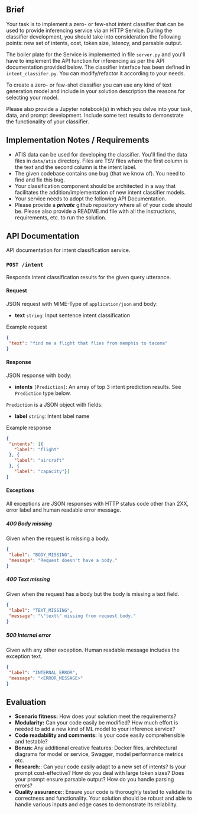 ## Brief
Your task is to implement a zero- or few-shot intent classifier that can be used to provide inferencing service via an HTTP Service. During the classifier development, you should take into consideration the following points: new set of intents, cost, token size, latency, and parsable output.

The boiler plate for the Service is implemented in file `server.py` and you'll have to implement the API function for inferencing as per the API documentation provided below. The classifier interface has been defined in `intent_classifer.py`. You can modify/refactor it according to your needs.

To create a zero- or few-shot classifier you can use any kind of text generation model and include in your solution description the reasons for selecting your model.

Please also provide a Jupyter notebook(s) in which you delve into your task, data, and prompt development. Include some test results to demonstrate the functionality of your classifier.

## Implementation Notes / Requirements
- ATIS data can be used for developing the classifier. You'll find the data files in `data/atis` directory. Files are TSV files where the first column is the text and the second column is the intent label.
- The given codebase contains one bug (that we know of). You need to find and fix this bug.
- Your classification component should be architected in a way that facilitates the addition/implementation of new intent classifier models.
- Your service needs to adopt the following API Documentation.
- Please provide a _**private**_ github repository where all of your code should be. Please also provide a README.md file with all the instructions, requirements, etc. to run the solution.

## API Documentation
API documentation for intent classification service.

### `POST /intent`
Responds intent classification results for the given query utterance.

#### Request
JSON request with MIME-Type of `application/json` and body:
- **text** `string`: Input sentence intent classification

Example request
```json
{
 "text": "find me a flight that flies from memphis to tacoma"
}
```

#### Response
JSON response with body:
- **intents** `[Prediction]`: An array of top 3 intent prediction results. See `Prediction` type below.

`Prediction` is a JSON object with fields:
- **label** `string`: Intent label name

Example response
```json
{
 "intents": [{
   "label": "flight"
 }, {
   "label": "aircraft"
 }, {
   "label": "capacity"}]
}
```

#### Exceptions
All exceptions are JSON responses with HTTP status code other than 2XX, error label and human readable error message.

##### 400 Body missing
Given when the request is missing a body.
```json
{
 "label": "BODY_MISSING",
 "message": "Request doesn't have a body."
}
```

##### 400 Text missing
Given when the request has a body but the body is missing a text field.
```json
{
 "label": "TEXT_MISSING",
 "message": "\"text\" missing from request body."
}
```

##### 500 Internal error
Given with any other exception. Human readable message includes the exception text.
```json
{
 "label": "INTERNAL_ERROR",
 "message": "<ERROR_MESSAGE>"
}
```

## Evaluation
- **Scenario fitness:** How does your solution meet the requirements?
- **Modularity:** Can your code easily be modified? How much effort is needed to add a new kind of ML model to your inference service?
- **Code readability and comments:** Is your code easily comprehensible and testable?
- **Bonus:** Any additional creative features: Docker files, architectural diagrams for model or service, Swagger, model performance metrics etc.
- **Research:**: Can your code easily adapt to a new set of intents? Is your prompt cost-effective? How do you deal with large token sizes? Does your prompt ensure parsable output? How do you handle parsing errors?
- **Quality assurance:**: Ensure your code is thoroughly tested to validate its correctness and functionality. Your solution should be robust and able to handle various inputs and edge cases to demonstrate its reliability.
